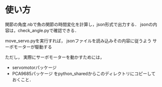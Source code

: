 # 使い方

関節の角度.nbで魚の関節の時間変化を計算し，json形式で出力する．
jsonの内容は，check_angle.pyで確認できる．

[](each_angle_signal.png)

move_servo.pyを実行すれば，
jsonファイルを読み込みその内容に従うよう
サーボモーターが駆動する

ただし，
実際にサーボモーターを動かすためには，
* servomotorパッケージ
* PCA9685パッケージ
をpython_sharedからこのディレクトリにコピーしておくこと．
